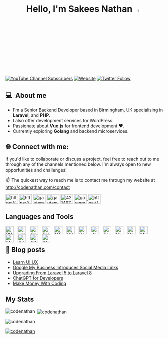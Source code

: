 <h1 align="center">Hello, I'm Sakees Nathan <a href="https://codenathan.com/"><img src="https://media.giphy.com/media/hvRJCLFzcasrR4ia7z/giphy.gif" width="5%"></a> </h1>

[![YouTube Channel Subscribers](https://img.shields.io/youtube/channel/subscribers/UC17J7ib6PHVQmG6TB3eO6qQ?logo=youtube&logoColor=red&style=for-the-badge)][youtube]
[![Website](https://img.shields.io/website?label=codenathan.com&style=for-the-badge&url=https://codenathan.com)][website]
[![Twitter Follow](https://img.shields.io/twitter/follow/_codenathan?color=1DA1F2&logo=twitter&style=for-the-badge)](https://twitter.com/intent/follow?original_referer=https%3A%2F%2Fgithub.com%2Fcodenathan&screen_name=_codenathan)

## 💻 &nbsp;About me

- I'm a Senior Backend Developer based in Birmingham, UK specialising in **Laravel**, and **PHP**.
- I also offer development services for WordPress.
- Passionate about **Vue.js** for frontend development ❤️.
- Currently exploring **Golang** and backend microservices.

## 🌐&nbsp;Connect with me:
If you'd like to collaborate or discuss a project, feel free to reach out to me through any of the channels mentioned below.  I'm always open to new opportunities and challenges!

📫 The quickest way to reach me is to contact me through my website at http://codenathan.com/contact

<p align="left">
<a href="https://codenathan.com" target="blank"><img align="center" src="https://raw.githubusercontent.com/rahuldkjain/github-profile-readme-generator/master/src/images/icons/Social/wordpress.svg" alt="https://codenathan.com" height="30" width="40" /></a>
<a href="https://www.youtube.com/@codenathan" target="blank"><img align="center" src="https://raw.githubusercontent.com/rahuldkjain/github-profile-readme-generator/master/src/images/icons/Social/youtube.svg" alt="https://www.youtube.com/@codenathan" height="30" width="40" /></a>
<a href="https://twitter.com/_codenathan" target="blank"><img align="center" src="https://raw.githubusercontent.com/rahuldkjain/github-profile-readme-generator/master/src/images/icons/Social/twitter.svg" alt="gautamkrishnar" height="30" width="40" /></a>
<a href="https://linkedin.com/in/codenathan" target="blank"><img align="center" src="https://raw.githubusercontent.com/rahuldkjain/github-profile-readme-generator/master/src/images/icons/Social/linked-in-alt.svg" alt="gautamkrishnar" height="30" width="40" /></a>
<a href="https://stackoverflow.com/users/3787810" target="blank"><img align="center" src="https://raw.githubusercontent.com/rahuldkjain/github-profile-readme-generator/master/src/images/icons/Social/stack-overflow.svg" alt="4214976" height="30" width="40" /></a>
<a href="https://instagram.com/codenathan" target="blank"><img align="center" src="https://raw.githubusercontent.com/rahuldkjain/github-profile-readme-generator/master/src/images/icons/Social/instagram.svg" alt="gautamkrishnar" height="30" width="40" />
<a href="https://codenathan.com/feed" target="blank"><img align="center" src="https://raw.githubusercontent.com/rahuldkjain/github-profile-readme-generator/master/src/images/icons/Social/rss.svg" alt="https://codenathan.com/feed" height="30" width="40" /></a>
</p>


## Languages and Tools
[<img align="left" alt="PHP" width="26px" src="https://cdn.jsdelivr.net/gh/devicons/devicon/icons/php/php-original.svg" style="padding-right:10px;" />][website]
[<img align="left" alt="Laravel" width="26px" src="https://raw.githubusercontent.com/devicons/devicon/refs/tags/v2.16.0/icons/laravel/laravel-original.svg" style="padding-right:10px;" />][website]
[<img align="left" alt="GoLang" width="26px" src="https://cdn.jsdelivr.net/gh/devicons/devicon/icons/go/go-original.svg" style="padding-right:10px;" />][website]
[<img align="left" alt="PHP Storm" width="26px" src="https://cdn.jsdelivr.net/gh/devicons/devicon/icons/phpstorm/phpstorm-original.svg" style="padding-right:10px;" />][website]
[<img align="left" alt="HTML5" width="26px" src="https://cdn.jsdelivr.net/gh/devicons/devicon/icons/html5/html5-original.svg" style="padding-right:10px;" />][website]
[<img align="left" alt="CSS3" width="26px" src="https://cdn.jsdelivr.net/gh/devicons/devicon/icons/css3/css3-original.svg" style="padding-right:10px;" />][website]
[<img align="left" alt="Sass" width="26px" src="https://cdn.jsdelivr.net/gh/devicons/devicon/icons/typescript/typescript-original.svg" style="padding-right:10px;" />][website]
[<img align="left" alt="JavaScript" width="26px" src="https://cdn.jsdelivr.net/gh/devicons/devicon/icons/javascript/javascript-original.svg" style="padding-right:10px;" />][website]
[<img align="left" alt="React" width="26px" src="https://cdn.jsdelivr.net/gh/devicons/devicon/icons/react/react-original.svg" style="padding-right:10px;" />][website]
[<img align="left" alt="Vue" width="26px" src="https://cdn.jsdelivr.net/gh/devicons/devicon/icons/vuejs/vuejs-original.svg" style="padding-right:10px;" />][website]
[<img align="left" alt="GraphQL" width="26px" src="https://cdn.jsdelivr.net/gh/devicons/devicon/icons/graphql/graphql-plain.svg" style="padding-right:10px;" />][website]
[<img align="left" alt="MySQL" width="26px" src="https://cdn.jsdelivr.net/gh/devicons/devicon/icons/mysql/mysql-original.svg" style="padding-right:10px;" />][website]
[<img align="left" alt="MongoDB" width="26px" src="https://cdn.jsdelivr.net/gh/devicons/devicon/icons/mongodb/mongodb-original.svg" style="padding-right:10px;" />][website]
[<img align="left" alt="Git" width="26px" src="https://cdn.jsdelivr.net/gh/devicons/devicon/icons/git/git-original.svg" style="padding-right:10px;" />][website]
[<img align="left" alt="GitHub" width="26px" src="https://cdn.jsdelivr.net/gh/devicons/devicon/icons/github/github-original.svg" style="padding-right:10px;" />][github]
[<img align="left" alt="Wordpress" width="26px" src="https://cdn.jsdelivr.net/gh/devicons/devicon/icons/wordpress/wordpress-original.svg" style="padding-right:10px;" />][website]

<br />
<br />


## 📕 Blog posts
<!-- BLOG-POST-LIST:START -->
- [Learn UI UX](https://codenathan.com/learn-ui-ux)
- [Google My Business Introduces Social Media Links](https://codenathan.com/google-my-business-introduces-social-media-links)
- [Upgrading From Laravel 5 to Laravel 8](https://codenathan.com/upgrading-from-laravel-5-to-laravel-8)
- [ChatGPT for Developers](https://codenathan.com/chatgpt-for-developers)
- [Make Money With Coding](https://codenathan.com/make-money-with-coding)
<!-- BLOG-POST-LIST:END -->


## My Stats

<p><img align="left" src="https://github-readme-stats.vercel.app/api/top-langs?username=codenathan&show_icons=true&locale=en&layout=compact" alt="codenathan" /></p>

<p>&nbsp;<img align="center" src="https://github-readme-stats.vercel.app/api?username=codenathan&show_icons=true&locale=en" alt="codenathan" /></p>
<p align="left"> <img src="https://komarev.com/ghpvc/?username=codenathan&label=Profile%20views&color=0e75b6&style=flat" alt="codenathan" /> </p>


[website]: https://codenathan.com
[course]: http://vsCodeHero.com
[twitter]: https://twitter.com/_codenathan
[youtube]: https://youtube.com/@codenathan
[instagram]: https://instagram.com/codenathan
[linkedin]: https://linkedin.com/in/codenathan
[github]: https://github.com/codenathan

<p align="left"> <a href="https://github.com/ryo-ma/github-profile-trophy"><img src="https://github-profile-trophy.vercel.app/?username=codenathan" alt="codenathan" /></a> </p>

